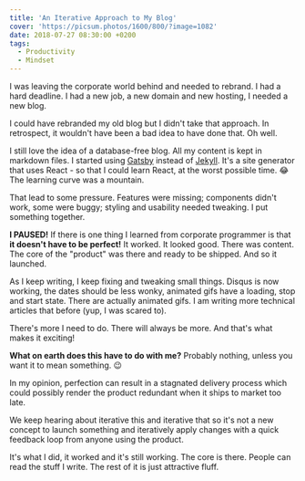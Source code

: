 ```yaml
---
title: 'An Iterative Approach to My Blog'
cover: 'https://picsum.photos/1600/800/?image=1082'
date: 2018-07-27 08:30:00 +0200
tags:
  - Productivity
  - Mindset
---
```


I was leaving the corporate world behind and needed to rebrand. I had a hard deadline. I had a new job, a new domain and new hosting, I needed a new blog.

I could have rebranded my old blog but I didn't take that approach. In retrospect, it wouldn't have been a bad idea to have done that. Oh well.

I still love the idea of a database-free blog. All my content is kept in markdown files. I started using [Gatsby](https://www.gatsbyjs.org/) instead of [Jekyll](https://jekyllrb.com/). It's a site generator that uses React - so that I could learn React, at the worst possible time. 😂 The learning curve was a mountain.

That lead to some pressure. Features were missing; components didn't work, some were buggy; styling and usability needed tweaking. I put something together.

**I PAUSED!** If there is one thing I learned from corporate programmer is that **it doesn't have to be perfect!** It worked. It looked good. There was content. The core of the "product" was there and ready to be shipped. And so it launched.

As I keep writing, I keep fixing and tweaking small things. Disqus is now working, the dates should be less wonky, animated gifs have a loading, stop and start state. There are actually animated gifs. I am writing more technical articles that before (yup, I was scared to).

There's more I need to do. There will always be more. And that's what makes it exciting!

**What on earth does this have to do with me?**
Probably nothing, unless you want it to mean something. 😉

In my opinion, perfection can result in a stagnated delivery process which could possibly render the product redundant when it ships to market too late.

We keep hearing about iterative this and iterative that so it's not a new concept to launch something and iteratively apply changes with a quick feedback loop from anyone using the product.

It's what I did, it worked and it's still working. The core is there. People can read the stuff I write. The rest of it is just attractive fluff.
